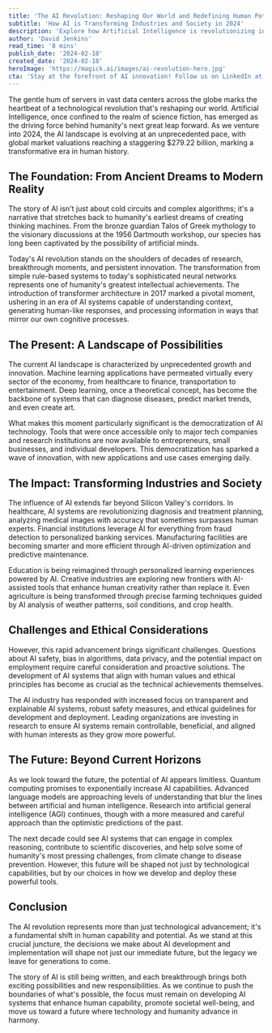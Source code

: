 ```yaml
---
title: 'The AI Revolution: Reshaping Our World and Redefining Human Potential'
subtitle: 'How AI is Transforming Industries and Society in 2024'
description: 'Explore how Artificial Intelligence is revolutionizing industries and reshaping society in 2024. From healthcare to finance, education to agriculture, AI's impact is transforming how we live and work. Discover the challenges, opportunities, and future potential of this technological revolution.'
author: 'David Jenkins'
read_time: '8 mins'
publish_date: '2024-02-18'
created_date: '2024-02-18'
heroImage: 'https://magick.ai/images/ai-revolution-hero.jpg'
cta: 'Stay at the forefront of AI innovation! Follow us on LinkedIn at MagickAI for regular updates and insights into the evolving landscape of artificial intelligence.'
---
```


The gentle hum of servers in vast data centers across the globe marks the heartbeat of a technological revolution that's reshaping our world. Artificial Intelligence, once confined to the realm of science fiction, has emerged as the driving force behind humanity's next great leap forward. As we venture into 2024, the AI landscape is evolving at an unprecedented pace, with global market valuations reaching a staggering $279.22 billion, marking a transformative era in human history.

## The Foundation: From Ancient Dreams to Modern Reality

The story of AI isn't just about cold circuits and complex algorithms; it's a narrative that stretches back to humanity's earliest dreams of creating thinking machines. From the bronze guardian Talos of Greek mythology to the visionary discussions at the 1956 Dartmouth workshop, our species has long been captivated by the possibility of artificial minds.

Today's AI revolution stands on the shoulders of decades of research, breakthrough moments, and persistent innovation. The transformation from simple rule-based systems to today's sophisticated neural networks represents one of humanity's greatest intellectual achievements. The introduction of transformer architecture in 2017 marked a pivotal moment, ushering in an era of AI systems capable of understanding context, generating human-like responses, and processing information in ways that mirror our own cognitive processes.

## The Present: A Landscape of Possibilities

The current AI landscape is characterized by unprecedented growth and innovation. Machine learning applications have permeated virtually every sector of the economy, from healthcare to finance, transportation to entertainment. Deep learning, once a theoretical concept, has become the backbone of systems that can diagnose diseases, predict market trends, and even create art.

What makes this moment particularly significant is the democratization of AI technology. Tools that were once accessible only to major tech companies and research institutions are now available to entrepreneurs, small businesses, and individual developers. This democratization has sparked a wave of innovation, with new applications and use cases emerging daily.

## The Impact: Transforming Industries and Society

The influence of AI extends far beyond Silicon Valley's corridors. In healthcare, AI systems are revolutionizing diagnosis and treatment planning, analyzing medical images with accuracy that sometimes surpasses human experts. Financial institutions leverage AI for everything from fraud detection to personalized banking services. Manufacturing facilities are becoming smarter and more efficient through AI-driven optimization and predictive maintenance.

Education is being reimagined through personalized learning experiences powered by AI. Creative industries are exploring new frontiers with AI-assisted tools that enhance human creativity rather than replace it. Even agriculture is being transformed through precise farming techniques guided by AI analysis of weather patterns, soil conditions, and crop health.

## Challenges and Ethical Considerations

However, this rapid advancement brings significant challenges. Questions about AI safety, bias in algorithms, data privacy, and the potential impact on employment require careful consideration and proactive solutions. The development of AI systems that align with human values and ethical principles has become as crucial as the technical achievements themselves.

The AI industry has responded with increased focus on transparent and explainable AI systems, robust safety measures, and ethical guidelines for development and deployment. Leading organizations are investing in research to ensure AI systems remain controllable, beneficial, and aligned with human interests as they grow more powerful.

## The Future: Beyond Current Horizons

As we look toward the future, the potential of AI appears limitless. Quantum computing promises to exponentially increase AI capabilities. Advanced language models are approaching levels of understanding that blur the lines between artificial and human intelligence. Research into artificial general intelligence (AGI) continues, though with a more measured and careful approach than the optimistic predictions of the past.

The next decade could see AI systems that can engage in complex reasoning, contribute to scientific discoveries, and help solve some of humanity's most pressing challenges, from climate change to disease prevention. However, this future will be shaped not just by technological capabilities, but by our choices in how we develop and deploy these powerful tools.

## Conclusion

The AI revolution represents more than just technological advancement; it's a fundamental shift in human capability and potential. As we stand at this crucial juncture, the decisions we make about AI development and implementation will shape not just our immediate future, but the legacy we leave for generations to come.

The story of AI is still being written, and each breakthrough brings both exciting possibilities and new responsibilities. As we continue to push the boundaries of what's possible, the focus must remain on developing AI systems that enhance human capability, promote societal well-being, and move us toward a future where technology and humanity advance in harmony.